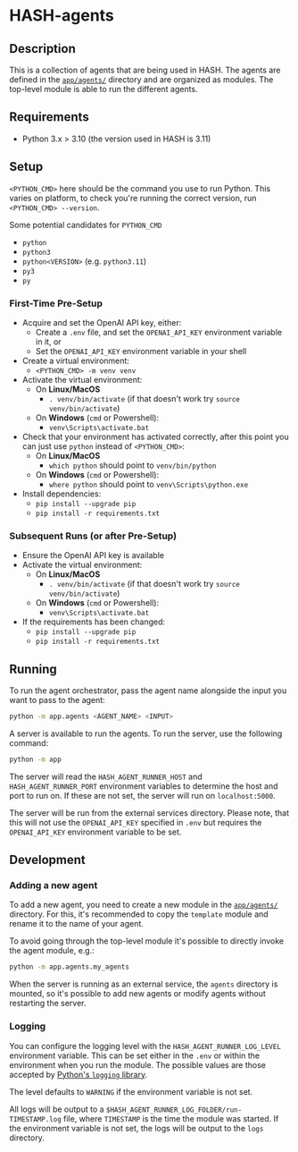# HASH-agents

## Description

This is a collection of agents that are being used in HASH. The agents are defined in the [`app/agents/`](app/agents) directory and are organized as modules. The top-level module is able to run the different agents.

## Requirements

- Python 3.x > 3.10 (the version used in HASH is 3.11)

## Setup

`<PYTHON_CMD>` here should be the command you use to run Python.
This varies on platform, to check you're running the correct version, run `<PYTHON_CMD> --version`.

Some potential candidates for `PYTHON_CMD`

- `python`
- `python3`
- `python<VERSION>` (e.g. `python3.11`)
- `py3`
- `py`

### First-Time Pre-Setup

- Acquire and set the OpenAI API key, either:
  - Create a `.env` file, and set the `OPENAI_API_KEY` environment variable in it, or
  - Set the `OPENAI_API_KEY` environment variable in your shell
- Create a virtual environment:
  - `<PYTHON_CMD> -m venv venv`
- Activate the virtual environment:
  - On **Linux/MacOS**
    - `. venv/bin/activate` (if that doesn't work try `source venv/bin/activate`)
  - On **Windows** (`cmd` or Powershell):
    - `venv\Scripts\activate.bat`
- Check that your environment has activated correctly, after this point you can just use `python` instead of `<PYTHON_CMD>`:
  - On **Linux/MacOS**
    - `which python` should point to `venv/bin/python`
  - On **Windows** (`cmd` or Powershell):
    - `where python` should point to `venv\Scripts\python.exe`
- Install dependencies:
  - `pip install --upgrade pip`
  - `pip install -r requirements.txt`

### Subsequent Runs (or after Pre-Setup)

- Ensure the OpenAI API key is available
- Activate the virtual environment:
  - On **Linux/MacOS**
    - `. venv/bin/activate` (if that doesn't work try `source venv/bin/activate`)
  - On **Windows** (`cmd` or Powershell):
    - `venv\Scripts\activate.bat`
- If the requirements has been changed:
  - `pip install --upgrade pip`
  - `pip install -r requirements.txt`

## Running

To run the agent orchestrator, pass the agent name alongside the input you want to pass to the agent:

```bash
python -m app.agents <AGENT_NAME> <INPUT>
```

A server is available to run the agents. To run the server, use the following command:

```bash
python -m app
```

The server will read the `HASH_AGENT_RUNNER_HOST` and `HASH_AGENT_RUNNER_PORT` environment variables to determine the host and port to run on. If these are not set, the server will run on `localhost:5000`.

The server will be run from the external services directory. Please note, that this will not use the `OPENAI_API_KEY` specified in `.env` but requires the `OPENAI_API_KEY` environment variable to be set.

## Development

### Adding a new agent

To add a new agent, you need to create a new module in the [`app/agents/`](app/agents) directory. For this, it's recommended to copy the `template` module and rename it to the name of your agent.

To avoid going through the top-level module it's possible to directly invoke the agent module, e.g.:

```bash
python -m app.agents.my_agents
```

When the server is running as an external service, the `agents` directory is mounted, so it's possible to add new agents or modify agents without restarting the server.

### Logging

You can configure the logging level with the `HASH_AGENT_RUNNER_LOG_LEVEL` environment variable.
This can be set either in the `.env` or within the environment when you run the module.
The possible values are those accepted by [Python's `logging` library](https://docs.python.org/3/library/logging.html#levels).

The level defaults to `WARNING` if the environment variable is not set.

All logs will be output to a `$HASH_AGENT_RUNNER_LOG_FOLDER/run-TIMESTAMP.log` file, where `TIMESTAMP` is the time the module was started. If the environment variable is not set, the logs will be output to the `logs` directory.
